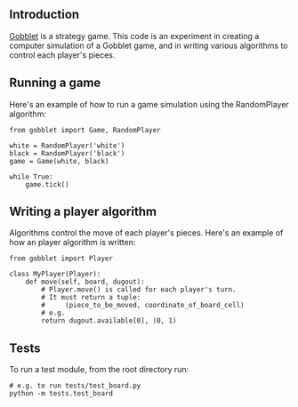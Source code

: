 Introduction
------------------------------------------------------------------------------

[Gobblet](http://en.wikipedia.org/wiki/Gobblet) is a strategy game.
This code is an experiment in creating a computer simulation of a
Gobblet game, and in writing various algorithms to control each
player's pieces.


Running a game
------------------------------------------------------------------------------

Here's an example of how to run a game simulation using the RandomPlayer
algorithm:

    from gobblet import Game, RandomPlayer

    white = RandomPlayer('white')
    black = RandomPlayer('black')
    game = Game(white, black)

    while True:
        game.tick()


Writing a player algorithm
------------------------------------------------------------------------------

Algorithms control the move of each player's pieces. Here's an example of
how an player algorithm is written:

    from gobblet import Player

    class MyPlayer(Player):
        def move(self, board, dugout):
            # Player.move() is called for each player's turn.
            # It must return a tuple:
            #     (piece_to_be_moved, coordinate_of_board_cell)
            # e.g.
            return dugout.available[0], (0, 1)


Tests
------------------------------------------------------------------------------

To run a test module, from the root directory run:

    # e.g. to run tests/test_board.py
    python -m tests.test_board
